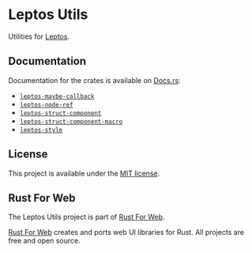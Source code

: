 # Leptos Utils

Utilities for [Leptos](https://leptos.dev/).

## Documentation

Documentation for the crates is available on [Docs.rs](https://docs.rs/):

-   [`leptos-maybe-callback`](https://docs.rs/leptos-maybe-callback/latest/leptos_maybe_callback/)
-   [`leptos-node-ref`](https://docs.rs/leptos-node-ref/latest/leptos_node_ref/)
-   [`leptos-struct-component`](https://docs.rs/leptos-struct-component/latest/leptos_struct_component/)
-   [`leptos-struct-component-macro`](https://docs.rs/leptos-struct-component-macro/latest/leptos_struct_component_macro/)
-   [`leptos-style`](https://docs.rs/leptos-style/latest/leptos_style/)

## License

This project is available under the [MIT license](LICENSE.md).

## Rust For Web

The Leptos Utils project is part of [Rust For Web](https://github.com/RustForWeb).

[Rust For Web](https://github.com/RustForWeb) creates and ports web UI libraries for Rust. All projects are free and open source.
